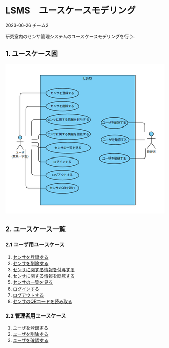 # LSMS　ユースケースモデリング

2023-06-26 チーム2

研究室内のセンサ管理システムのユースケースモデリングを行う．


## 1. ユースケース図

![usecase](usecase.png)

## 2. ユースケース一覧
### 2.1 ユーザ用ユースケース
1. [センサを登録する](usecase1.md)
1. [センサを削除する](usecase2.md)
1. [センサに関する情報を付与する](usecase3.md)
1. [センサに関する情報を閲覧する](usecase4.md)
1. [センサの一覧を見る](usecase5.md)
1. [ログインする](usecase6.md)
1. [ログアウトする](usecase7.md)
1. [センサのQRコードを読み取る](usecase8.md)

### 2.2 管理者用ユースケース
1. [ユーザを登録する](usecase_k1.md)
1. [ユーザを削除する](usecase_k2.md)
1. [ユーザを確認する](usecase_k3.md)